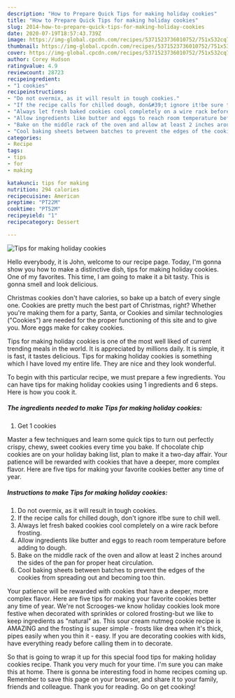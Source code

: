 ```yaml
---
description: "How to Prepare Quick Tips for making holiday cookies"
title: "How to Prepare Quick Tips for making holiday cookies"
slug: 2014-how-to-prepare-quick-tips-for-making-holiday-cookies
date: 2020-07-19T18:57:43.739Z
image: https://img-global.cpcdn.com/recipes/5371523736010752/751x532cq70/tips-for-making-holiday-cookies-recipe-main-photo.jpg
thumbnail: https://img-global.cpcdn.com/recipes/5371523736010752/751x532cq70/tips-for-making-holiday-cookies-recipe-main-photo.jpg
cover: https://img-global.cpcdn.com/recipes/5371523736010752/751x532cq70/tips-for-making-holiday-cookies-recipe-main-photo.jpg
author: Corey Hudson
ratingvalue: 4.9
reviewcount: 28723
recipeingredient:
- "1 cookies"
recipeinstructions:
- "Do not overmix, as it will result in tough cookies."
- "If the recipe calls for chilled dough, don&#39;t ignore it!be sure to chill well."
- "Always let fresh baked cookies cool completely on a wire rack before frosting."
- "Allow ingredients like butter and eggs to reach room temperature before adding to dough."
- "Bake on the middle rack of the oven and allow at least 2 inches around the sides of the pan for proper heat circulation."
- "Cool baking sheets between batches to prevent the edges of the cookies from spreading out and becoming too thin."
categories:
- Recipe
tags:
- tips
- for
- making

katakunci: tips for making 
nutrition: 294 calories
recipecuisine: American
preptime: "PT22M"
cooktime: "PT52M"
recipeyield: "1"
recipecategory: Dessert

---
```



![Tips for making holiday cookies](https://img-global.cpcdn.com/recipes/5371523736010752/751x532cq70/tips-for-making-holiday-cookies-recipe-main-photo.jpg)

Hello everybody, it is John, welcome to our recipe page. Today, I'm gonna show you how to make a distinctive dish, tips for making holiday cookies. One of my favorites. This time, I am going to make it a bit tasty. This is gonna smell and look delicious.

Christmas cookies don&#39;t have calories, so bake up a batch of every single one. Cookies are pretty much the best part of Christmas, right? Whether you&#39;re making them for a party, Santa, or Cookies and similar technologies (&#34;Cookies&#34;) are needed for the proper functioning of this site and to give you. More eggs make for cakey cookies.

Tips for making holiday cookies is one of the most well liked of current trending meals in the world. It is appreciated by millions daily. It is simple, it is fast, it tastes delicious. Tips for making holiday cookies is something which I have loved my entire life. They are nice and they look wonderful.


To begin with this particular recipe, we must prepare a few ingredients. You can have tips for making holiday cookies using 1 ingredients and 6 steps. Here is how you cook it.

<!--inarticleads1-->

##### The ingredients needed to make Tips for making holiday cookies:

1. Get 1 cookies


Master a few techniques and learn some quick tips to turn out perfectly crispy, chewy, sweet cookies every time you bake. If chocolate chip cookies are on your holiday baking list, plan to make it a two-day affair. Your patience will be rewarded with cookies that have a deeper, more complex flavor. Here are five tips for making your favorite cookies better any time of year. 

<!--inarticleads2-->

##### Instructions to make Tips for making holiday cookies:

1. Do not overmix, as it will result in tough cookies.
1. If the recipe calls for chilled dough, don&#39;t ignore it!be sure to chill well.
1. Always let fresh baked cookies cool completely on a wire rack before frosting.
1. Allow ingredients like butter and eggs to reach room temperature before adding to dough.
1. Bake on the middle rack of the oven and allow at least 2 inches around the sides of the pan for proper heat circulation.
1. Cool baking sheets between batches to prevent the edges of the cookies from spreading out and becoming too thin.


Your patience will be rewarded with cookies that have a deeper, more complex flavor. Here are five tips for making your favorite cookies better any time of year. We&#39;re not Scrooges-we know holiday cookies look more festive when decorated with sprinkles or colored frosting-but we like to keep ingredients as &#34;natural&#34; as. This sour cream nutmeg cookie recipe is AMAZING and the frosting is super simple - frosts like drea when it&#39;s thick, pipes easily when you thin it - easy. If you are decorating cookies with kids, have everything ready before calling them in to decorate. 

So that is going to wrap it up for this special food tips for making holiday cookies recipe. Thank you very much for your time. I'm sure you can make this at home. There is gonna be interesting food in home recipes coming up. Remember to save this page on your browser, and share it to your family, friends and colleague. Thank you for reading. Go on get cooking!
